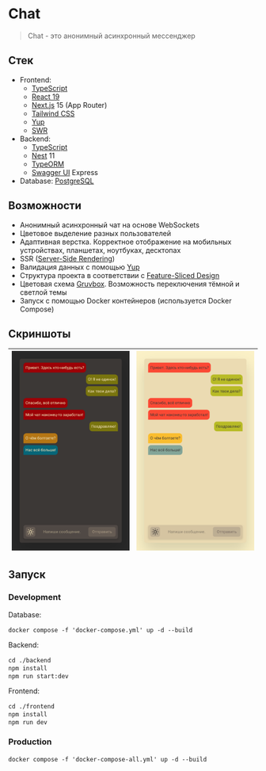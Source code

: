 # Chat
> Chat - это анонимный асинхронный мессенджер

## Стек
- Frontend:
  - [TypeScript](https://www.typescriptlang.org)
  - [React 19](https://react.dev)
  - [Next.js](https://nextjs.org) 15 (App Router)
  - [Tailwind CSS](https://tailwindcss.com/)
  - [Yup](https://github.com/jquense/yup)
  - [SWR](https://swr.vercel.app/ru)
- Backend:
  - [TypeScript](https://www.typescriptlang.org)
  - [Nest](https://nestjs.com) 11
  - [TypeORM](https://typeorm.io)
  - [Swagger UI](https://swagger.io) Express
- Database: [PostgreSQL](https://www.postgresql.org)

## Возможности
- Анонимный асинхронный чат на основе WebSockets
- Цветовое выделение разных пользователей
- Адаптивная верстка. Корректное отображение на мобильных устройствах, планшетах, ноутбуках, десктопах
- SSR ([Server-Side Rendering](https://nextjs.org/docs/pages/building-your-application/rendering/server-side-rendering))
- Валидация данных с помощью [Yup](https://github.com/jquense/yup)
- Структура проекта в соответствии с [Feature-Sliced Design](https://feature-sliced.design)
- Цветовая схема [Gruvbox](https://github.com/morhetz/gruvbox). Возможность переключения тёмной и светлой темы
- Запуск с помощью Docker контейнеров (используется Docker Compose)

## Скриншоты
|![](./screenshots/dark.png)|![](./screenshots/light.png)|
|-|-|


## Запуск
### Development
Database: 

    docker compose -f 'docker-compose.yml' up -d --build 

Backend:

    cd ./backend
    npm install
    npm run start:dev

Frontend:

    cd ./frontend
    npm install
    npm run dev

### Production

    docker compose -f 'docker-compose-all.yml' up -d --build 
